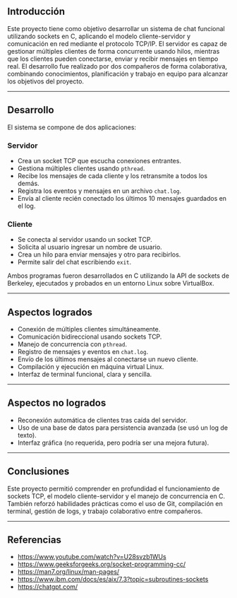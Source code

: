 

## Introducción

Este proyecto tiene como objetivo desarrollar un sistema de chat funcional utilizando sockets en C, aplicando el modelo cliente-servidor y comunicación en red mediante el protocolo TCP/IP. 
El servidor es capaz de gestionar múltiples clientes de forma concurrente usando hilos, mientras que los clientes pueden conectarse, enviar y recibir mensajes en tiempo real.
El desarrollo fue realizado por dos compañeros de forma colaborativa, combinando conocimientos, planificación y trabajo en equipo para alcanzar los objetivos del proyecto.

---

## Desarrollo

El sistema se compone de dos aplicaciones:

### Servidor

- Crea un socket TCP que escucha conexiones entrantes.
- Gestiona múltiples clientes usando `pthread`.
- Recibe los mensajes de cada cliente y los retransmite a todos los demás.
- Registra los eventos y mensajes en un archivo `chat.log`.
- Envía al cliente recién conectado los últimos 10 mensajes guardados en el log.

### Cliente

- Se conecta al servidor usando un socket TCP.
- Solicita al usuario ingresar un nombre de usuario.
- Crea un hilo para enviar mensajes y otro para recibirlos.
- Permite salir del chat escribiendo `exit`.

Ambos programas fueron desarrollados en C utilizando la API de sockets de Berkeley, ejecutados y probados en un entorno Linux sobre VirtualBox.

---

## Aspectos logrados

- Conexión de múltiples clientes simultáneamente.
- Comunicación bidireccional usando sockets TCP.
- Manejo de concurrencia con `pthread`.
- Registro de mensajes y eventos en `chat.log`.
- Envío de los últimos mensajes al conectarse un nuevo cliente.
- Compilación y ejecución en máquina virtual Linux.
- Interfaz de terminal funcional, clara y sencilla.

---

## Aspectos no logrados

- Reconexión automática de clientes tras caída del servidor.
- Uso de una base de datos para persistencia avanzada (se usó un log de texto).
- Interfaz gráfica (no requerida, pero podría ser una mejora futura).

---

## Conclusiones

Este proyecto permitió comprender en profundidad el funcionamiento de sockets TCP, el modelo cliente-servidor y el manejo de concurrencia en C. 
También reforzó habilidades prácticas como el uso de Git, compilación en terminal, gestión de logs, y trabajo colaborativo entre compañeros.

---

## Referencias

- https://www.youtube.com/watch?v=U28svzb1WUs
- https://www.geeksforgeeks.org/socket-programming-cc/
- https://man7.org/linux/man-pages/
- https://www.ibm.com/docs/es/aix/7.3?topic=subroutines-sockets
- https://chatgpt.com/
